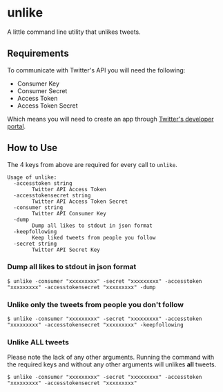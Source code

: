 # unlike

A little command line utility that unlikes tweets.

## Requirements

To communicate with Twitter's API you will need the following:

- Consumer Key
- Consumer Secret
- Access Token
- Access Token Secret

Which means you will need to create an app through [Twitter's developer
portal](https://developer.twitter.com/en/docs/basics/getting-started).

## How to Use

The 4 keys from above are required for every call to `unlike`. 

```
Usage of unlike:
  -accesstoken string
        Twitter API Access Token
  -accesstokensecret string
        Twitter API Access Token Secret
  -consumer string
        Twitter API Consumer Key
  -dump
        Dump all likes to stdout in json format
  -keepfollowing
        Keep liked tweets from people you follow
  -secret string
        Twitter API Secret Key
```

### Dump all likes to stdout in json format

```
$ unlike -consumer "xxxxxxxxx" -secret "xxxxxxxxx" -accesstoken "xxxxxxxxx" -accesstokensecret "xxxxxxxxx" -dump
```

### Unlike only the tweets from people you don't follow

```
$ unlike -consumer "xxxxxxxxx" -secret "xxxxxxxxx" -accesstoken "xxxxxxxxx" -accesstokensecret "xxxxxxxxx" -keepfollowing
```

### Unlike __ALL__ tweets

Please note the lack of any other arguments. Running the command with the
required keys and without any other arguments will unlikes __all__ tweets.

```
$ unlike -consumer "xxxxxxxxx" -secret "xxxxxxxxx" -accesstoken "xxxxxxxxx" -accesstokensecret "xxxxxxxxx"
```
